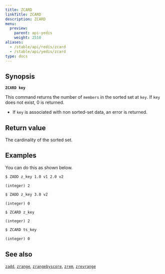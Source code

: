 ```yaml
---
title: ZCARD
linkTitle: ZCARD
description: ZCARD
menu:
  preview:
    parent: api-yedis
    weight: 2510
aliases:
  - /stable/api/redis/zcard
  - /stable/api/yedis/zcard
type: docs
---
```


## Synopsis

**`ZCARD key`**

This command returns the number of `members` in the sorted set at `key`. If `key` does not exist, 0 is returned.

- If `key` is associated with non sorted-set data, an error is returned.

## Return value

The cardinality of the sorted set.

## Examples

You can do this as shown below.

```sh
$ ZADD z_key 1.0 v1 2.0 v2
```

```
(integer) 2
```

```sh
$ ZADD z_key 3.0 v2
```

```
(integer) 0
```

```sh
$ ZCARD z_key
```

```
(integer) 2
```

```sh
$ ZCARD ts_key
```

```
(integer) 0
```

## See also

[`zadd`](../zadd/), [`zrange`](../zrange/), [`zrangebyscore`](../zrangebyscore/), [`zrem`](../zrem/), [`zrevrange`](../zrevrange)
